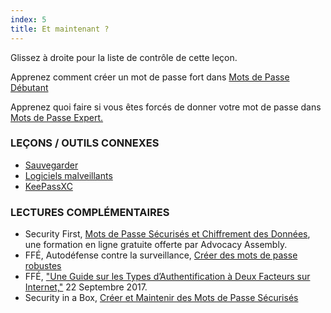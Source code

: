 ```yaml
---
index: 5
title: Et maintenant ?
---
```

Glissez à droite pour la liste de contrôle de cette leçon.

Apprenez comment créer un mot de passe fort dans [Mots de Passe Débutant](umbrella://information/passwords/beginner)

Apprenez quoi faire si vous êtes forcés de donner votre mot de passe dans [Mots de Passe Expert.](umbrella://information/passwords/expert)

### LEÇONS / OUTILS CONNEXES

*   [Sauvegarder](umbrella://information/backing-up)
*   [Logiciels malveillants](umbrella://information/malware)
*   [KeePassXC](umbrella://tools/encryption/s_keepassxc.md)

### LECTURES COMPLÉMENTAIRES

* Security First, [Mots de Passe Sécurisés et Chiffrement des Données](https://advocacyassembly.org/en/courses/31/#/chapter/1/lesson/1), une formation en ligne gratuite offerte par Advocacy Assembly.
* FFÉ, Autodéfense contre la surveillance, [Créer des mots de passe robustes](https://ssd.eff.org/fr/module/cr%C3%A9er-des-mots-de-passe-robustes)
* FFÉ, ["Une Guide sur les Types d’Authentification à Deux Facteurs sur Internet,"](https://www.eff.org/deeplinks/2017/09/guide-common-types-two-factor-authentication-web) 22 Septembre 2017.
* Security in a Box, [Créer et Maintenir des Mots de Passe Sécurisés](https://securityinabox.org/fr/guide/passwords/)
